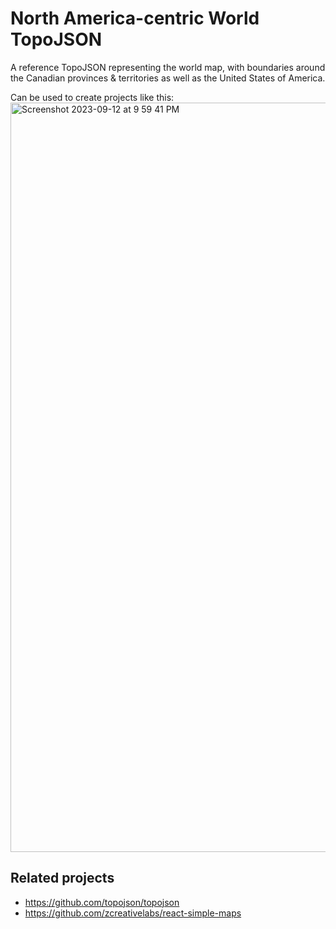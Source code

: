# North America-centric World TopoJSON

A reference TopoJSON representing the world map, with boundaries around the Canadian provinces & territories as well as the United States of America.

Can be used to create projects like this:
<img width="1199" alt="Screenshot 2023-09-12 at 9 59 41 PM" src="https://github.com/lwise/na-centric-world-topojson/assets/13436240/51026827-597e-47ae-a8ad-ed7118cc2e24">


## Related projects

- https://github.com/topojson/topojson
- https://github.com/zcreativelabs/react-simple-maps
